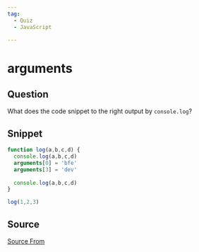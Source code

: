 ```yaml
---
tag:
  - Quiz
  - JavaScript

---
```

  
# arguments

## Question
What does the code snippet to the right output by `console.log`?

## Snippet
```js
function log(a,b,c,d) {
  console.log(a,b,c,d)
  arguments[0] = 'bfe'
  arguments[3] = 'dev'
 
  console.log(a,b,c,d)
}

log(1,2,3)
```
    


##  Source
[Source From](https://bigfrontend.dev/quiz/arguments)

  